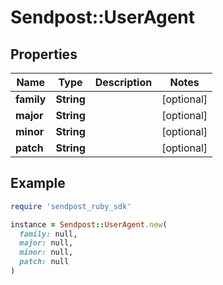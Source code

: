 # Sendpost::UserAgent

## Properties

| Name | Type | Description | Notes |
| ---- | ---- | ----------- | ----- |
| **family** | **String** |  | [optional] |
| **major** | **String** |  | [optional] |
| **minor** | **String** |  | [optional] |
| **patch** | **String** |  | [optional] |

## Example

```ruby
require 'sendpost_ruby_sdk'

instance = Sendpost::UserAgent.new(
  family: null,
  major: null,
  minor: null,
  patch: null
)
```

